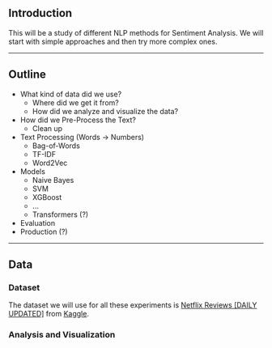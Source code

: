 
## Introduction 

This will be a study of different NLP methods for Sentiment Analysis. We will start with simple approaches and then try more complex ones.

---
## Outline

- What kind of data did we use?
	- Where did we get it from?
	- How did we analyze and visualize the data?
- How did we Pre-Process the Text?
	- Clean up
- Text Processing (Words -> Numbers)
	- Bag-of-Words
	- TF-IDF
	- Word2Vec
- Models
	- Naive Bayes
	- SVM
	- XGBoost
	- ...
	- Transformers (?)
- Evaluation
- Production (?)

---

## Data

### Dataset

The dataset we will use for all these experiments is [Netflix Reviews \[DAILY UPDATED\]](https://www.kaggle.com/datasets/ashishkumarak/netflix-reviews-playstore-daily-updated/data) from [Kaggle](https://www.kaggle.com/).

### Analysis and Visualization
